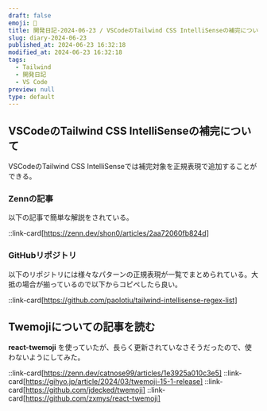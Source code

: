 ```yaml
---
draft: false
emoji: 🦛
title: 開発日記-2024-06-23 / VSCodeのTailwind CSS IntelliSenseの補完について
slug: diary-2024-06-23
published_at: 2024-06-23 16:32:18
modified_at: 2024-06-23 16:32:18
tags:
  - Tailwind
  - 開発日記
  - VS Code
preview: null
type: default
---
```


## VSCodeのTailwind CSS IntelliSenseの補完について

VSCodeのTailwind CSS IntelliSenseでは補完対象を正規表現で追加することができる。

### Zennの記事

以下の記事で簡単な解説をされている。

::link-card[https://zenn.dev/shon0/articles/2aa72060fb824d]

### GitHubリポジトリ

以下のリポジトリには様々なパターンの正規表現が一覧でまとめられている。大抵の場合が揃っているので以下からコピペしたら良い。

::link-card[https://github.com/paolotiu/tailwind-intellisense-regex-list]

## Twemojiについての記事を読む

**react-twemoji** を使っていたが、長らく更新されていなさそうだったので、使わないようにしてみた。

::link-card[https://zenn.dev/catnose99/articles/1e3925a010c3e5]
::link-card[https://gihyo.jp/article/2024/03/twemoji-15-1-release]
::link-card[https://github.com/jdecked/twemoji]
::link-card[https://github.com/zxmys/react-twemoji]

